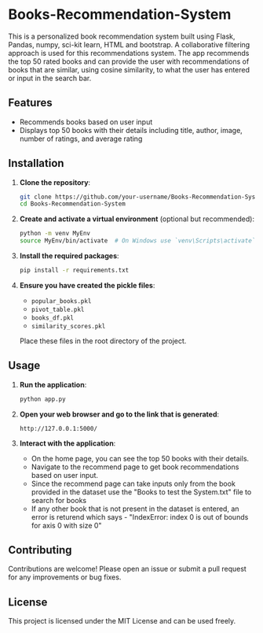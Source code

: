 # Books-Recommendation-System
This is a personalized book recommendation system built using Flask, Pandas, numpy, sci-kit learn, HTML and bootstrap. A collaborative filtering approach is used for this recommendations system. The app recommends the top 50 rated books and can provide the user with recommendations of books that are similar, using cosine similarity, to what the user has entered or input in the search bar.

## Features
- Recommends books based on user input
- Displays top 50 books with their details including title, author, image, number of ratings, and average rating

## Installation

1. **Clone the repository**:
    ```bash
    git clone https://github.com/your-username/Books-Recommendation-System.git
    cd Books-Recommendation-System
    ```

2. **Create and activate a virtual environment** (optional but recommended):
    ```bash
    python -m venv MyEnv
    source MyEnv/bin/activate  # On Windows use `venv\Scripts\activate`
    ```

3. **Install the required packages**:
    ```bash
    pip install -r requirements.txt
    ```

4. **Ensure you have created the pickle files**:
    - `popular_books.pkl`
    - `pivot_table.pkl`
    - `books_df.pkl`
    - `similarity_scores.pkl`

    Place these files in the root directory of the project.

## Usage

1. **Run the application**:
    ```bash
    python app.py
    ```

2. **Open your web browser and go to the link that is generated**:
    ```
    http://127.0.0.1:5000/
    ```

3. **Interact with the application**:
    - On the home page, you can see the top 50 books with their details.
    - Navigate to the recommend page to get book recommendations based on user input.
    - Since the recommend page can take inputs only from the book provided in the dataset use the "Books to test the System.txt" file to search for books
    - If any other book that is not present in the dataset is entered, an error is returend which says - "IndexError: index 0 is out of bounds for axis 0 with size 0"


## Contributing

Contributions are welcome! Please open an issue or submit a pull request for any improvements or bug fixes.

## License

This project is licensed under the MIT License and can be used freely.
